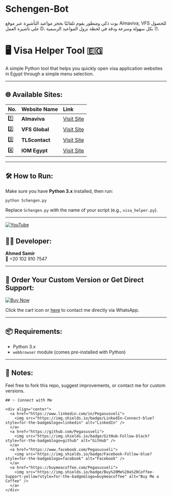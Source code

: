 # Schengen-Bot
بوت ذكي ومتطور يقوم تلقائيًا بحجز مواعيد التأشيرة عبر موقع Almaviva, VFS للحصول على تأشيرة العمل D، بكل سهولة وسرعة ودقة في لحظة نزول المواعيد الرسمية ⏰.
# 🖥️ Visa Helper Tool 🇪🇬

A simple Python tool that helps you quickly open visa application websites in Egypt through a simple menu selection.

---

## 🌐 Available Sites:

| No. | Website Name | Link |
|:----|:-------------|:------|
| 1️⃣ | **Almaviva** | [Visit Site](https://egy.almaviva-visa.it/) |
| 2️⃣ | **VFS Global** | [Visit Site](https://visa.vfsglobal.com/egy/en/nld) |
| 3️⃣ | **TLScontact** | [Visit Site](https://fr.tlscontact.com/visa/eg) |
| 4️⃣ | **IOM Egypt** | [Visit Site](https://egypt.iom.int/) |

---

## 🛠️ How to Run:

Make sure you have **Python 3.x** installed, then run:

```bash
python Schengen.py
```

Replace `Schengen.py` with the name of your script (e.g., `visa_helper.py`).

---
[![YouTube](https://img.shields.io/badge/لمشاهدة_البوت_تابع-YouTube-red?logo=youtube)](https://www.youtube.com/watch?v=N_X67nX9l0M)

## 👨‍💻 Developer:

**Ahmed Samir**  
📱 +20 102 910 7547  

---

## 🛒 Order Your Custom Version or Get Direct Support:

[![Buy Now](https://img.icons8.com/emoji/48/shopping-cart-emoji.png)](https://wa.me/201029107547)

Click the cart icon or [here](https://wa.me/201029107547) to contact me directly via WhatsApp.

---


## 📦 Requirements:

- Python 3.x  
- `webbrowser` module (comes pre-installed with Python)

---

## 📣 Notes:

Feel free to fork this repo, suggest improvements, or contact me for custom versions.
```
## ✨ Connect with Me

<div align="center">
  <a href="https://www.linkedin.com/in/Pegasusveli">
    <img src="https://img.shields.io/badge/LinkedIn-Connect-blue?style=for-the-badge&logo=linkedin" alt="LinkedIn" />
  </a>
  <a href="https://github.com/Pegasusveli">
    <img src="https://img.shields.io/badge/GitHub-Follow-black?style=for-the-badge&logo=github" alt="GitHub" />
  </a>
  <a href="https://www.facebook.com/Pegasusveli">
    <img src="https://img.shields.io/badge/Facebook-Follow-blue?style=for-the-badge&logo=facebook" alt="Facebook" />
  </a>
  <a href="https://buymeacoffee.com/Pegasusveli">
    <img src="https://img.shields.io/badge/Buy%20Me%20a%20Coffee-Support-yellow?style=for-the-badge&logo=buymeacoffee" alt="Buy Me a Coffee" />
  </a>
</div>


